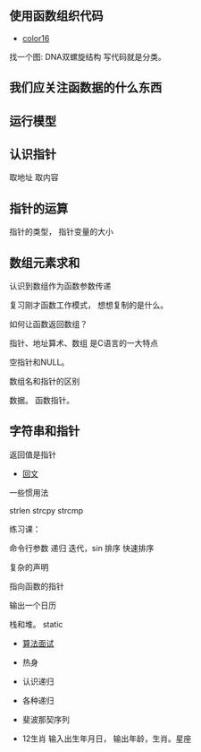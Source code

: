 ## 使用函数组织代码


- [color16](https://misc.flogisoft.com/bash/tip_colors_and_formatting)


找一个图: DNA双螺旋结构
写代码就是分类。


## 我们应关注函数据的什么东西


## 运行模型


## 认识指针

取地址
取内容

## 指针的运算

指针的类型，
指针变量的大小


## 数组元素求和

认识到数组作为函数参数传递

复习刚才函数工作模式， 想想复制的是什么。


如何让函数返回数组？


指针、地址算术、数组 是C语言的一大特点




空指针和NULL。

数组名和指针的区别


数据。
函数指针。


## 字符串和指针

返回值是指针

- [回文](https://zh.wikipedia.org/wiki/%E5%9B%9E%E6%96%87)


一些惯用法

strlen
strcpy
strcmp


练习课：

命令行参数
递归
迭代，sin
排序
快速排序

复杂的声明

指向函数的指针

输出一个日历

栈和堆。
static

- [算法面试](https://wizardforcel.gitbooks.io/the-art-of-programming-by-july/content/00.01.html)


- 热身

 - 认识递归
 - 各种递归
 - 斐波那契序列
   

- 12生肖
    输入出生年月日，
    输出年龄，生肖。星座
     

